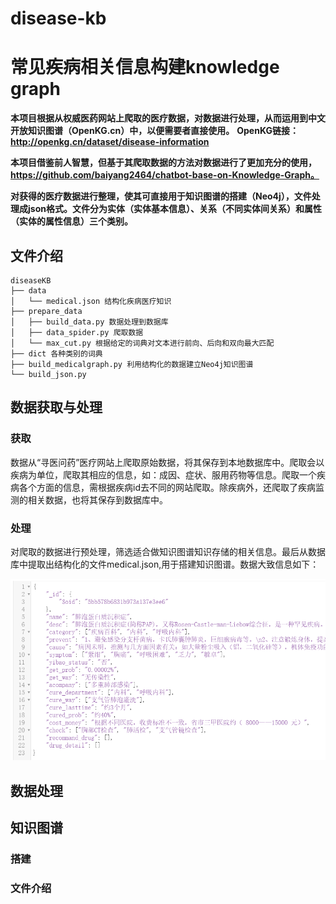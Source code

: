 # disease-kb
# 常见疾病相关信息构建knowledge graph

**本项目根据从权威医药网站上爬取的医疗数据，对数据进行处理，从而运用到中文开放知识图谱（OpenKG.cn）中，以便需要者直接使用。**
**OpenKG链接：http://openkg.cn/dataset/disease-information**
 
**本项目借鉴前人智慧，但基于其爬取数据的方法对数据进行了更加充分的使用，https://github.com/baiyang2464/chatbot-base-on-Knowledge-Graph。**
 
**对获得的医疗数据进行整理，使其可直接用于知识图谱的搭建（Neo4j），文件处理成json格式。文件分为实体（实体基本信息）、关系（不同实体间关系）和属性（实体的属性信息）三个类别。**
## 文件介绍
```shell
diseaseKB
├── data
│   └── medical.json 结构化疾病医疗知识
├── prepare_data
│   ├── build_data.py 数据处理到数据库
│   ├── data_spider.py 爬取数据
│   └── max_cut.py 根据给定的词典对文本进行前向、后向和双向最大匹配
├── dict 各种类别的词典
├── build_medicalgraph.py 利用结构化的数据建立Neo4j知识图谱 
└── build_json.py
```


## 数据获取与处理
### 获取
  数据从“寻医问药”医疗网站上爬取原始数据，将其保存到本地数据库中。爬取会以疾病为单位，爬取其相应的信息，如：成因、症状、服用药物等信息。爬取一个疾病各个方面的信息，需根据疾病id去不同的网站爬取。除疾病外，还爬取了疾病监测的相关数据，也将其保存到数据库中。
### 处理
  对爬取的数据进行预处理，筛选适合做知识图谱知识存储的相关信息。最后从数据库中提取出结构化的文件medical.json,用于搭建知识图谱。数据大致信息如下：
  <p align="center">
	<img src=./pic/json.png alt="Sample"  width="700">
	<p align="center">
		<em> </em>
	</p>
</p>

## 数据处理

## 知识图谱
### 搭建
### 文件介绍
